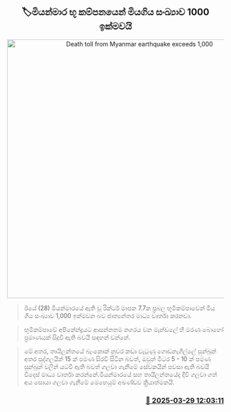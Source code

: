 <p align='center'><b><h2 align='center' title='Death toll from Myanmar earthquake exceeds 1,000'>🏷මියන්මාර භූ කම්පනයෙන් මියගිය සංඛ්‍යාව 1000 ඉක්මවයි</h2></b></p>
<p align='center'><img src='https://helakuru.sgp1.cdn.digitaloceanspaces.com/esana/images/lib/miyanmar-earth.jpg' width='600' alt='Death toll from Myanmar earthquake exceeds 1,000'></p>

> ඊයේ (28) මියන්මාරයේ ඇති වූ රික්ටර් මාපක 7.7ක ප්‍රබල භූමිකම්පාවෙන් මිය ගිය සංඛ්‍යාව 1,000 ඉක්මවන බව ජාත්‍යන්තර මාධ්‍ය වාර්තා කරනවා.

> භූමිකම්පාවේ අපිකේන්ද්‍රයට ආසන්නතම නගරය වන මැන්ඩලේ හි මරණ බොහෝ ප්‍රමාණයක් සිදුවී ඇති බවයි සඳහන් වන්නේ.

> මේ අතර, තායිලන්තයේ බැංකොක් නුවර කඩා වැටුණු ගොඩනැගිල්ලේ සුන්බුන් අතර පුද්ගලයින් 15 ක් පමණ සිරවී සිටින බවත්, ඔවුන් මීටර 5 - 10 ක් පමණ සුන්බුන් වලින් යටවී ඇති බවත් ගලවා ගැනීමේ සේවකයින් පවසා ඇති බවයි විදෙස් මාධ්‍ය වාර්තා කරන්නේ.මියන්මාරයේ සහ තායිලන්තයේද දිවි ගලවා ගත් අය සොයා ගලවා ගැනීමේ මෙහෙයුම් අඛණ්ඩව ක්‍රියාත්මකයි.



<h3 align='right'><a href='https://www.helakuru.lk/esana/p/108768/'>📅 2025-03-29 12:03:11</a></h3>
